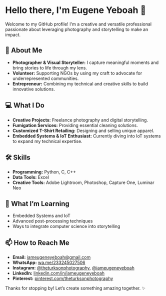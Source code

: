 # Hello there, I'm Eugene Yeboah 👋  

Welcome to my GitHub profile! I'm a creative and versatile professional passionate about leveraging photography and storytelling to make an impact.  

## 📸 About Me  
- **Photographer & Visual Storyteller:** I capture meaningful moments and bring stories to life through my lens.  
- **Volunteer:** Supporting NGOs by using my craft to advocate for underrepresented communities.  
- **Entrepreneur:** Combining my technical and creative skills to build innovative solutions.  

## 💻 What I Do  
- **Creative Projects:** Freelance photography and digital storytelling.  
- **Fumigation Services:** Providing essential cleaning solutions.  
- **Customized T-Shirt Retailing:** Designing and selling unique apparel.  
- **Embedded Systems & IoT Enthusiast:** Currently diving into IoT systems to expand my technical expertise.  

## 🛠️ Skills  
- **Programming:** Python, C, C++  
- **Data Tools:** Excel  
- **Creative Tools:** Adobe Lightroom, Photoshop, Capture One, Luminar Neo  

## 🌱 What I’m Learning  
- Embedded Systems and IoT  
- Advanced post-processing techniques  
- Ways to integrate computer science into storytelling  

## 📫 How to Reach Me  
- **Email:** [iameugeneyeboah@gmail.com](mailto:iameugeneyeboah@gmail.com)  
- **WhatsApp:** [wa.me/233245027506](https://wa.me/233245027506)  
- **Instagram:** [@theturksonphotography](https://instagram.com/theturksonphotography), [@iameugeneyeboah](https://instagram.com/iameugeneyeboah)  
- **LinkedIn:** [linkedin.com/in/iameugeneyeboah](https://linkedin.com/in/iameugeneyeboah)  
- **Pinterest:** [pinterest.com/theturksonphotography](https://pinterest.com/theturksonphotography)  

Thanks for stopping by! Let’s create something amazing together. ✨  
